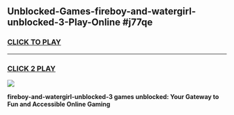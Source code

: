 
## Unblocked-Games-fireboy-and-watergirl-unblocked-3-Play-Online #j77qe
<h3>
<a href="https://news.freeplayer.one?title=fireboy-and-watergirl-unblocked-3&ref=3">CLICK TO PLAY</a></h3>
<hr>

<h3>
<a href="https://news.freeplayer.one?title=fireboy-and-watergirl-unblocked-3&ref=3">CLICK 2 PLAY</a>
  
</h3>

<a href="https://news.freeplayer.one?title=fireboy-and-watergirl-unblocked-3&ref=3"><img src="https://clearcache.store/games.png"></a>


**fireboy-and-watergirl-unblocked-3 games unblocked: Your Gateway to Fun and Accessible Online Gaming**
